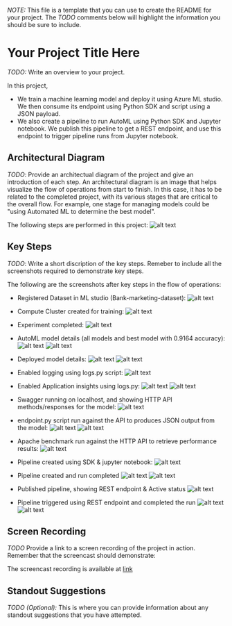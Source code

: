 *NOTE:* This file is a template that you can use to create the README for your project. The *TODO* comments below will highlight the information you should be sure to include.


# Your Project Title Here

*TODO:* Write an overview to your project.  

In this project, 
- We train a machine learning model and deploy it using Azure ML studio. We then consume its endpoint using Python SDK and script using a JSON payload. 
- We also create a pipeline to run AutoML using Python SDK and Jupyter notebook. We publish this pipeline to get a REST endpoint, and use this endpoint to trigger pipeline runs from Jupyter notebook.

## Architectural Diagram
*TODO*: Provide an architectual diagram of the project and give an introduction of each step. An architectural diagram is an image that helps visualize the flow of operations from start to finish. In this case, it has to be related to the completed project, with its various stages that are critical to the overall flow. For example, one stage for managing models could be "using Automated ML to determine the best model".    

The following steps are performed in this project:
![alt text](https://github.com/shbv/azure_ml/blob/main/optimize_using_automl_deploy_consume/images/flow_ops_architecture.png)

## Key Steps
*TODO*: Write a short discription of the key steps. Remeber to include all the screenshots required to demonstrate key steps. 

The following are the screenshots after key steps in the flow of operations:

- Registered Dataset in ML studio (Bank-marketing-dataset):
![alt text](https://github.com/shbv/azure_ml/blob/main/optimize_using_automl_deploy_consume/images/dataset.png)


- Compute Cluster created for training:
![alt text](https://github.com/shbv/azure_ml/blob/main/optimize_using_automl_deploy_consume/images/compute.png)


- Experiment completed:
![alt text](https://github.com/shbv/azure_ml/blob/main/optimize_using_automl_deploy_consume/images/experiment.png)


- AutoML model details (all models and best model with 0.9164 accuracy):
![alt text](https://github.com/shbv/azure_ml/blob/main/optimize_using_automl_deploy_consume/images/model-1.png)
![alt text](https://github.com/shbv/azure_ml/blob/main/optimize_using_automl_deploy_consume/images/model-2.png)


- Deployed model details:
![alt text](https://github.com/shbv/azure_ml/blob/main/optimize_using_automl_deploy_consume/images/deploy-model.png)
![alt text](https://github.com/shbv/azure_ml/blob/main/optimize_using_automl_deploy_consume/images/deploy-model-1.png)


- Enabled logging using logs.py script:
![alt text](https://github.com/shbv/azure_ml/blob/main/optimize_using_automl_deploy_consume/images/logs.png)


- Enabled Application insights using logs.py:
![alt text](https://github.com/shbv/azure_ml/blob/main/optimize_using_automl_deploy_consume/images/appinsights.png)
![alt text](https://github.com/shbv/azure_ml/blob/main/optimize_using_automl_deploy_consume/images/appinsights-1.png)


- Swagger running on localhost, and showing HTTP API methods/responses for the model:
![alt text](https://github.com/shbv/azure_ml/blob/main/optimize_using_automl_deploy_consume/images/swagger_ui.png)


- endpoint.py script run against the API to produces JSON output from the model:
![alt text](https://github.com/shbv/azure_ml/blob/main/optimize_using_automl_deploy_consume/images/endpoint-0.png)
![alt text](https://github.com/shbv/azure_ml/blob/main/optimize_using_automl_deploy_consume/images/endpoint.png)


- Apache benchmark run against the HTTP API to retrieve performance results:
![alt text](https://github.com/shbv/azure_ml/blob/main/optimize_using_automl_deploy_consume/images/apb.png)


- Pipeline created using SDK & jupyter notebook:
![alt text](https://github.com/shbv/azure_ml/blob/main/optimize_using_automl_deploy_consume/images/pipeline-0.png)


- Pipeline created and run completed 
![alt text](https://github.com/shbv/azure_ml/blob/main/optimize_using_automl_deploy_consume/images/pipeline-1.png)
![alt text](https://github.com/shbv/azure_ml/blob/main/optimize_using_automl_deploy_consume/images/pipeline-2.png)


- Published pipeline, showing REST endpoint & Active status
![alt text](https://github.com/shbv/azure_ml/blob/main/optimize_using_automl_deploy_consume/images/pipeline-3.png)


- Pipeline triggered using REST endpoint and completed the run
![alt text](https://github.com/shbv/azure_ml/blob/main/optimize_using_automl_deploy_consume/images/pipeline-4.png)
![alt text](https://github.com/shbv/azure_ml/blob/main/optimize_using_automl_deploy_consume/images/pipeline-5.png)

## Screen Recording
*TODO* Provide a link to a screen recording of the project in action. Remember that the screencast should demonstrate:  

The screencast recording is available at [link](https://youtu.be/qdDArLVlJoQ)

## Standout Suggestions
*TODO (Optional):* This is where you can provide information about any standout suggestions that you have attempted.
